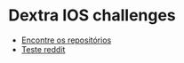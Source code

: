# Dextra IOS challenges

* [Encontre os repositórios](FIND-THE-REPOSITORIES.md)
* [Teste reddit](./teste_ios_reddit/)
